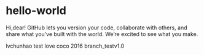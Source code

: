 # hello-world

Hi,dear!
GitHub lets you version your code, collaborate with others, and share what you’ve built with the world. 
We’re excited to see what you make.

lvchunhao test love coco 2016 branch_testv1.0
